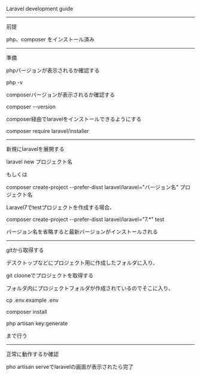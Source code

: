 Laravel development guide

________________________________

前提

php、composer をインストール済み

____________________________________________________

準備

phpバージョンが表示されるか確認する

php -v 

composerバージョンが表示されるか確認する

composer --version

composer経由でlaravelをインストールできるようにする

composer require laravel/installer

________________________________________________________________________________

新規にlaravelを展開する

laravel new プロジェクト名

もしくは

composer create-project --prefer-disst laravel/laravel="バージョン名" プロジェクト名

Laravel7でtestプロジェクトを作成する場合、

composer create-project --prefer-disst laravel/laravel="7.*" test

バージョン名を省略すると最新バージョンがインストールされる

_____________________________________________________________________________________

gitから取得する

デスクトップなどにプロジェクト用に作成したフォルダに入り、

git clooneでプロジェクトを取得する

フォルダ内にプロジェクトフォルダが作成されているのでそこに入り、

cp .env.example .env

composer install

php artisan key:generate

まで行う

________________________________________________________________________

正常に動作するか確認

pho artisan serveでlaravelの画面が表示されたら完了
